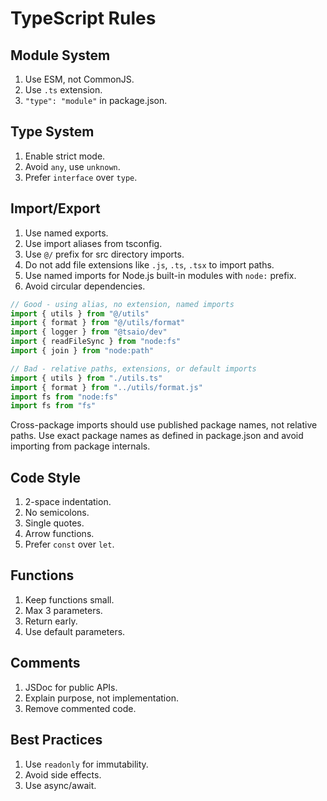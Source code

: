 # TypeScript Rules

## Module System

1. Use ESM, not CommonJS.
2. Use `.ts` extension.
3. `"type": "module"` in package.json.

## Type System

1. Enable strict mode.
2. Avoid `any`, use `unknown`.
3. Prefer `interface` over `type`.

## Import/Export

1. Use named exports.
2. Use import aliases from tsconfig.
3. Use `@/` prefix for src directory imports.
4. Do not add file extensions like `.js`, `.ts`, `.tsx` to import paths.
5. Use named imports for Node.js built-in modules with `node:` prefix.
6. Avoid circular dependencies.

```typescript
// Good - using alias, no extension, named imports
import { utils } from "@/utils"
import { format } from "@/utils/format"
import { logger } from "@tsaio/dev"
import { readFileSync } from "node:fs"
import { join } from "node:path"

// Bad - relative paths, extensions, or default imports
import { utils } from "./utils.ts"
import { format } from "../utils/format.js"
import fs from "node:fs"
import fs from "fs"
```

Cross-package imports should use published package names, not relative paths. Use exact package names as defined in package.json and avoid importing from package internals.

## Code Style

1. 2-space indentation.
2. No semicolons.
3. Single quotes.
4. Arrow functions.
5. Prefer `const` over `let`.

## Functions

1. Keep functions small.
2. Max 3 parameters.
3. Return early.
4. Use default parameters.

## Comments

1. JSDoc for public APIs.
2. Explain purpose, not implementation.
3. Remove commented code.

## Best Practices

1. Use `readonly` for immutability.
2. Avoid side effects.
3. Use async/await.
